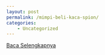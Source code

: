 ```yaml
---
layout: post
permalink: /mimpi-beli-kaca-spion/
categories:
    - Uncategorized
---
```


[Baca Selengkapnya](/02)